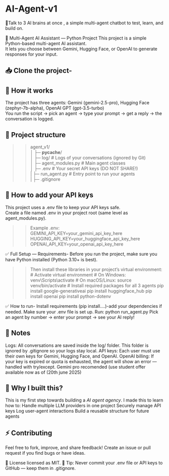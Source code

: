 # AI-Agent-v1
💫Talk to 3 AI brains at once , a simple multi-agent chatbot to test, learn, and build on.

🧩 Multi-Agent AI Assistant — Python Project
This project is a simple Python-based multi-agent AI assistant.  
It lets you choose between Gemini, Hugging Face, or OpenAI to generate responses for your input.

## 📥 Clone the project-
     
## 🚀 How it works
  The project has three agents:
   Gemini (gemini-2.5-pro),
   Hugging Face (zephyr-7b-alpha),
   OpenAI GPT (gpt-3.5-turbo)  
  You run the script → pick an agent → type your prompt → get a reply → the conversation is logged.

## 📂 Project structure
>>agent_v1/  
   │   ├─ __pycache__/  
   │   ├─ log/               # Logs of your conversations (ignored by Git)  
   │   ├─ agent_modules.py   # Main agent classes  
   │   ├─ .env               # Your secret API keys (DO NOT SHARE!)  
   |   ├─ run_agent.py       # Entry point to run your agents  
   |   ├─ .gitignore   

## 🔑 How to add your API keys
  This project uses a .env file to keep your API keys safe.  
  Create a file named .env in your project root (same level as agent_modules.py).  
  >>Example .env:  
     GEMINI_API_KEY=your_gemini_api_key_here  
     HUGGING_API_KEY=your_huggingface_api_key_here  
     OPENAI_API_KEY=your_openai_api_key_here  

✅ Full Setup — Requirements-
  Before you run the project, make sure you have Python installed (Python 3.10+ is best).
  >>Then install these libraries in your project’s virtual environment:
     # Activate virtual environment
     # On Windows:
     venv\Scripts\activate
     # On macOS/Linux:
     source venv/bin/activate
     # Install required packages for all 3 agents
     pip install google-generativeai
     pip install huggingface_hub 
     pip install openai
     pip install python-dotenv

✅ How to run-
  Install requirements (pip install....)-add your dependencies if needed.
  Make sure your .env file is set up.
 Run:
   python run_agent.py
  Pick an agent by number → enter your prompt → see your AI reply!

## 📌 Notes
  Logs: All conversations are saved inside the log/ folder. This folder is ignored by .gitignore so your logs stay local.
  API keys: Each user must use their own keys for Gemini, Hugging Face, and OpenAI.
  OpenAI billing: If your key is expired or quota is exhausted, the agent will show an error — handled with try/except.
  Gemini pro recomended (use student offer available now as of (20th june 2025) 

## 🫧 Why I built this?
  This is my first step towards building a *AI agent agency*.
  I made this to learn how to:
    Handle multiple LLM providers in one project
    Securely manage API keys
    Log user-agent interactions
    Build a reusable structure for future agents  

## ⚡️ Contributing
  Feel free to fork, improve, and share feedback!
  Create an issue or pull request if you find bugs or have ideas.

📃 License
  licensed as MIT. 
📌 Tip: Never commit your .env file or API keys to GitHub — keep them in .gitignore.

